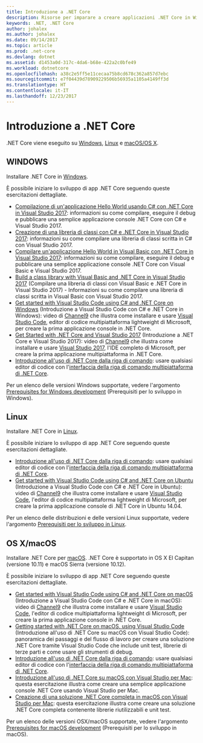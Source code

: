 ```yaml
---
title: Introduzione a .NET Core
description: Risorse per imparare a creare applicazioni .NET Core in Windows, Linux e macOS.
keywords: .NET, .NET Core
author: johalex
ms.author: johalex
ms.date: 09/14/2017
ms.topic: article
ms.prod: .net-core
ms.devlang: dotnet
ms.assetid: d1453a0d-317c-4da6-b68e-422a2c0bfe49
ms.workload: dotnetcore
ms.openlocfilehash: a38c2e5ff5e11cecaa75b8cd678c362a857d7ebc
ms.sourcegitcommit: e7f04439d78909229506b56935a1105a4149ff3d
ms.translationtype: HT
ms.contentlocale: it-IT
ms.lasthandoff: 12/23/2017
---
```

# <a name="get-started-with-net-core"></a>Introduzione a .NET Core

.NET Core viene eseguito su [Windows](#windows), [Linux](#linux) e [macOS/OS X](#os-x--macos).

## <a name="windows"></a>WINDOWS

Installare .NET Core in [Windows](https://www.microsoft.com/net/core#windows). 

È possibile iniziare lo sviluppo di app .NET Core seguendo queste esercitazioni dettagliate.

* [Compilazione di un'applicazione Hello World usando C# con .NET Core in Visual Studio 2017](./tutorials/with-visual-studio.md): informazioni su come compilare, eseguire il debug e pubblicare una semplice applicazione console .NET Core con C# e Visual Studio 2017.
* [Creazione di una libreria di classi con C# e .NET Core in Visual Studio 2017](./tutorials/library-with-visual-studio.md): informazioni su come compilare una libreria di classi scritta in C# con Visual Studio 2017.
* [Compilare un'applicazione Hello World in Visual Basic con .NET Core in Visual Studio 2017](./tutorials/vb-with-visual-studio.md): informazioni su come compilare, eseguire il debug e pubblicare una semplice applicazione console .NET Core con Visual Basic e Visual Studio 2017. 
* [Build a class library with Visual Basic and .NET Core in Visual Studio 2017](./tutorials/vb-library-with-visual-studio.md) (Compilare una libreria di classi con Visual Basic e .NET Core in Visual Studio 2017) - Informazioni su come compilare una libreria di classi scritta in Visual Basic con Visual Studio 2017.
* [Get started with Visual Studio Code using C# and .NET Core on Windows](https://channel9.msdn.com/Blogs/dotnet/Get-started-with-VS-Code-using-CSharp-and-NET-Core) (Introduzione a Visual Studio Code con C# e .NET Core in Windows): video di [Channel9](https://channel9.msdn.com) che illustra come installare e usare [Visual Studio Code](https://www.visualstudio.com/products/code-vs), editor di codice multipiattaforma lightweight di Microsoft, per creare la prima applicazione console in .NET Core.
* [Get Started with .NET Core and Visual Studio 2017](https://channel9.msdn.com/Blogs/dotnet/Get-Started-NET-Core-Visual-Studio-2017) (Introduzione a .NET Core e Visual Studio 2017): video di [Channel9](https://channel9.msdn.com) che illustra come installare e usare [Visual Studio 2017](https://www.visualstudio.com/), l'IDE completo di Microsoft, per creare la prima applicazione multipiattaforma in .NET Core.
* [Introduzione all'uso di .NET Core dalla riga di comando](tutorials/using-with-xplat-cli.md): usare qualsiasi editor di codice con l'[interfaccia della riga di comando multipiattaforma di .NET Core](tools/index.md).

Per un elenco delle versioni Windows supportate, vedere l'argomento [Prerequisites for Windows development](windows-prerequisites.md) (Prerequisiti per lo sviluppo in Windows).

## <a name="linux"></a>Linux

Installare .NET Core in [Linux](https://www.microsoft.com/net/core#linuxredhat).

È possibile iniziare lo sviluppo di app .NET Core seguendo queste esercitazioni dettagliate.

* [Introduzione all'uso di .NET Core dalla riga di comando](tutorials/using-with-xplat-cli.md): usare qualsiasi editor di codice con l'[interfaccia della riga di comando multipiattaforma di .NET Core](tools/index.md).
* [Get started with Visual Studio Code using C# and .NET Core on Ubuntu](https://channel9.msdn.com/Blogs/dotnet/Get-started-with-VS-Code-Csharp-dotnet-Core-Ubuntu) (Introduzione a Visual Studio Code con C# e .NET Core in Ubuntu): video di [Channel9](https://channel9.msdn.com) che illustra come installare e usare [Visual Studio Code](https://code.visualstudio.com/), l'editor di codice multipiattaforma lightweight di Microsoft, per creare la prima applicazione console di .NET Core in Ubuntu 14.04.

Per un elenco delle distribuzioni e delle versioni Linux supportate, vedere l'argomento [Prerequisiti per lo sviluppo in Linux](linux-prerequisites.md).

## <a name="os-x--macos"></a>OS X/macOS

Installare .NET Core per [macOS](https://www.microsoft.com/net/core#macos). .NET Core è supportato in OS X El Capitan (versione 10.11) e macOS Sierra (versione 10.12).

È possibile iniziare lo sviluppo di app .NET Core seguendo queste esercitazioni dettagliate.

* [Get started with Visual Studio Code using C# and .NET Core on macOS](https://channel9.msdn.com/Blogs/dotnet/Get-started-VSCode-NET-Core-Mac) (Introduzione a Visual Studio Code con C# e .NET Core in macOS): video di [Channel9](https://channel9.msdn.com) che illustra come installare e usare [Visual Studio Code](https://code.visualstudio.com/), l'editor di codice multipiattaforma lightweight di Microsoft, per creare la prima applicazione console in .NET Core. 
* [Getting started with .NET Core on macOS, using Visual Studio Code](tutorials/using-on-macos.md) (Introduzione all'uso di .NET Core su macOS con Visual Studio Code): panoramica dei passaggi e del flusso di lavoro per creare una soluzione .NET Core tramite Visual Studio Code che include unit test, librerie di terze parti e come usare gli strumenti di debug.
* [Introduzione all'uso di .NET Core dalla riga di comando](tutorials/using-with-xplat-cli.md): usare qualsiasi editor di codice con l'[interfaccia della riga di comando multipiattaforma di .NET Core](tools/index.md).
* [Introduzione all'uso di .NET Core su macOS con Visual Studio per Mac](tutorials/using-on-mac-vs.md): questa esercitazione illustra come creare una semplice applicazione console .NET Core usando Visual Studio per Mac.
* [Creazione di una soluzione .NET Core completa in macOS con Visual Studio per Mac](tutorials/using-on-mac-vs-full-solution.md): questa esercitazione illustra come creare una soluzione .NET Core completa contenente librerie riutilizzabili e unit test.

Per un elenco delle versioni OSX/macOS supportate, vedere l'argomento [Prerequisites for macOS development](macos-prerequisites.md) (Prerequisiti per lo sviluppo in macOS).
